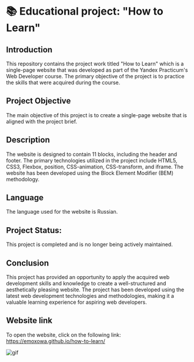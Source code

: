 #  📚 Educational project: "How to Learn" 

## Introduction
This repository contains the project work titled "How to Learn" which is a single-page website that was developed as part of the Yandex Practicum's Web Developer course. The primary objective of the project is to practice the skills that were acquired during the course.

## Project Objective
The main objective of this project is to create a single-page website that is aligned with the project brief.

## Description
The website is designed to contain 11 blocks, including the header and footer. The primary technologies utilized in the project include HTML5, CSS3, Flexbox, position, CSS-animation, CSS-transform, and iframe. The website has been developed using the Block Element Modifier (BEM) methodology.

## Language
The language used for the website is Russian.

## Project Status:
This project is completed and is no longer being actively maintained.

## Conclusion
This project has provided an opportunity to apply the acquired web development skills and knowledge to create a well-structured and aesthetically pleasing website. The project has been developed using the latest web development technologies and methodologies, making it a valuable learning experience for aspiring web developers.

## Website link
To open the website, click on the following link: https://emoxowa.github.io/how-to-learn/

![gif](https://github.com/emoxowa/how-to-learn/blob/main/gif.gif)

